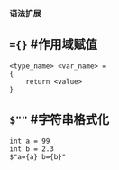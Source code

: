 **语法扩展**

## `={}` #作用域赋值

```
<type_name> <var_name> =
{
	return <value>
}
```

## `$""` #字符串格式化

```
int a = 99
int b = 2.3
$"a={a} b={b}"
```